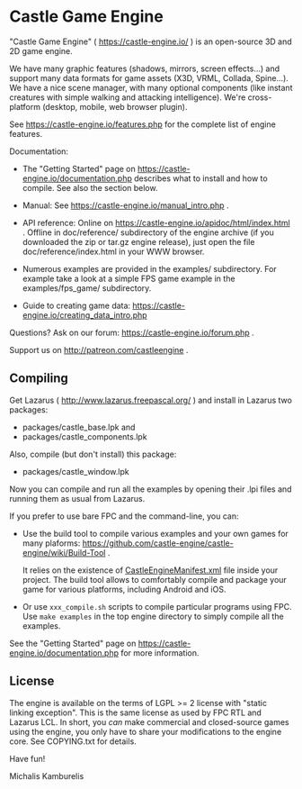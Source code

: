Castle Game Engine
==================

"Castle Game Engine" ( https://castle-engine.io/ )
is an open-source 3D and 2D game engine.

We have many graphic features (shadows, mirrors, screen effects...)
and support many data formats for game assets (X3D, VRML, Collada, Spine...).
We have a nice scene manager, with many optional components
(like instant creatures with simple walking and attacking intelligence).
We're cross-platform (desktop, mobile, web browser plugin).

See https://castle-engine.io/features.php
for the complete list of engine features.

Documentation:

- The "Getting Started" page on
  https://castle-engine.io/documentation.php
  describes what to install and how to compile. See also the section below.

- Manual: See https://castle-engine.io/manual_intro.php .

- API reference:
  Online on https://castle-engine.io/apidoc/html/index.html .
  Offline in doc/reference/ subdirectory of the engine archive
  (if you downloaded the zip or tar.gz engine release),
  just open the file doc/reference/index.html in your WWW browser.

- Numerous examples are provided in the examples/ subdirectory.
  For example take a look at a simple FPS game example in
  the examples/fps_game/ subdirectory.

- Guide to creating game data:
  https://castle-engine.io/creating_data_intro.php

Questions? Ask on our forum: https://castle-engine.io/forum.php .

Support us on http://patreon.com/castleengine .

Compiling
---------

Get Lazarus ( http://www.lazarus.freepascal.org/ )
and install in Lazarus two packages:

- packages/castle_base.lpk and
- packages/castle_components.lpk

Also, compile (but don't install) this package:

- packages/castle_window.lpk

Now you can compile and run all the examples by opening their .lpi files
and running them as usual from Lazarus.

If you prefer to use bare FPC and the command-line, you can:

- Use the build tool to compile various examples and your own games
  for many plaforms:
  https://github.com/castle-engine/castle-engine/wiki/Build-Tool .

    It relies on the existence of [CastleEngineManifest.xml](https://github.com/castle-engine/castle-engine/wiki/CastleEngineManifest.xml-examples)
    file inside your project. The build tool allows to comfortably
    compile and package your game for various platforms,
    including Android and iOS.

- Or use `xxx_compile.sh` scripts to compile particular programs using FPC.
  Use `make examples` in the top engine directory to simply compile
  all the examples.

See the "Getting Started" page on
https://castle-engine.io/documentation.php
for more information.

License
-------

The engine is available on the terms of LGPL >= 2 license
with "static linking exception". This is the same license
as used by FPC RTL and Lazarus LCL. In short, you *can* make
commercial and closed-source games using the engine,
you only have to share your modifications to the engine core.
See COPYING.txt for details.

Have fun!

Michalis Kamburelis
